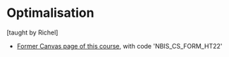 # Optimalisation

[taught by Richel]

 * [Former Canvas page of this course](https://uppsala.instructure.com/courses/69215), with code 'NBIS_CS_FORM_HT22'